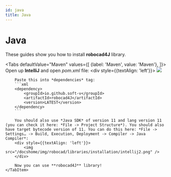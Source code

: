 ```yaml
---
id: java
title: Java
---
```



# Java

These guides show you how to install **robocad4J** library.  

<Tabs
    defaultValue="Maven"
    values={[
        {label: 'Maven', value: 'Maven'},
    ]}>
    <TabItem value="Maven">
        Open up **IntelliJ** and open *pom.xml* file:
        <div style={{textAlign: 'left'}}>
            <img src="/docshome/img/robocad/libraries/installation/intellij1.png" />
        </div>

        Paste this into *dependencies* tag:  
        ```xml
        <dependency>
            <groupId>io.github.soft-v</groupId>
            <artifactId>robocad4J</artifactId>
            <version>LATEST</version>
        </dependency>
        ```  

        You should also use *Java SDK* of version 11 and lang version 11 (you can check it here: *File -> Project Structure*). You should also have target bytecode version of 11. You can do this here: *File -> Settings… -> Build, Execution, Deployment -> Compiler -> Java Compiler*:
        <div style={{textAlign: 'left'}}>
            <img src="/docshome/img/robocad/libraries/installation/intellij2.png" />
        </div>
        
        Now you can use **robocad4J** library!
    </TabItem>
</Tabs>

